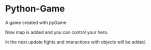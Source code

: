 # Python-Game
A game created with pyGame

Now map is added and you can control your hero.

In the next update fights and interactions with objects will be added.
